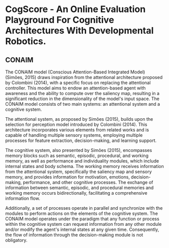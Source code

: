 # CogScore - An Online Evaluation Playground For Cognitive Architectures With Developmental Robotics.

## CONAIM

The CONAIM model (Conscious Attention-Based Integrated Model) (Simões, 2015) draws inspiration from the attentional architecture proposed by Colombini (2014), with a specific focus on replacing the attentional controller. This model aims to endow an attention-based agent with awareness and the ability to compute over the saliency map, resulting in a significant reduction in the dimensionality of the model's input space. The CONAIM model consists of two main systems: an attentional system and a cognitive system.

The attentional system, as proposed by Simões (2015), builds upon the selection for perception model introduced by Colombini (2014). This architecture incorporates various elements from related works and is capable of handling multiple sensory systems, employing multiple processes for feature extraction, decision-making, and learning support.

The cognitive system, also presented by Simões (2015), encompasses memory blocks such as semantic, episodic, procedural, and working memory, as well as performance and individuality modules, which include internal states and body schema. The working memory receives information from the attentional system, specifically the saliency map and sensory memory, and provides information for motivation, emotions, decision-making, performance, and other cognitive processes. The exchange of information between semantic, episodic, and procedural memories and working memory occurs bidirectionally, facilitating a comprehensive information flow.

Additionally, a set of processes operate in parallel and synchronize with the modules to perform actions on the elements of the cognitive system. The CONAIM model operates under the paradigm that any function or process within the cognitive system can request information from any other module and/or modify the agent's internal states at any given time. Consequently, the flow of information through the decision-making module is not obligatory.

